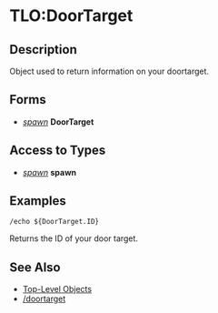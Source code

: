 # TLO:DoorTarget

## Description

Object used to return information on your doortarget.

## Forms

* [_spawn_](../data-types/datatype-spawn.md) **DoorTarget**

## Access to Types

* [_spawn_](../data-types/datatype-spawn.md) **spawn**

## Examples

```text
/echo ${DoorTarget.ID}
```

Returns the ID of your door target.

## See Also

* [Top-Level Objects](./)
* [/doortarget](../../commands/slash-commands/doortarget.md)

